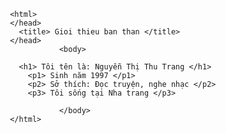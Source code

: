 <!DOCTYPE html>
     <html>
     </head>
       <title> Gioi thieu ban than </title>
     </head>
				<body>

	   <h1> Tôi tên là: Nguyễn Thị Thu Trang </h1>
         <p1> Sinh năm 1997 </p1>
         <p2> Sở thích: Đọc truyện, nghe nhạc </p2>
	     <p3> Tôi sống tại Nha trang </p3>

				</body>
	 </html>


